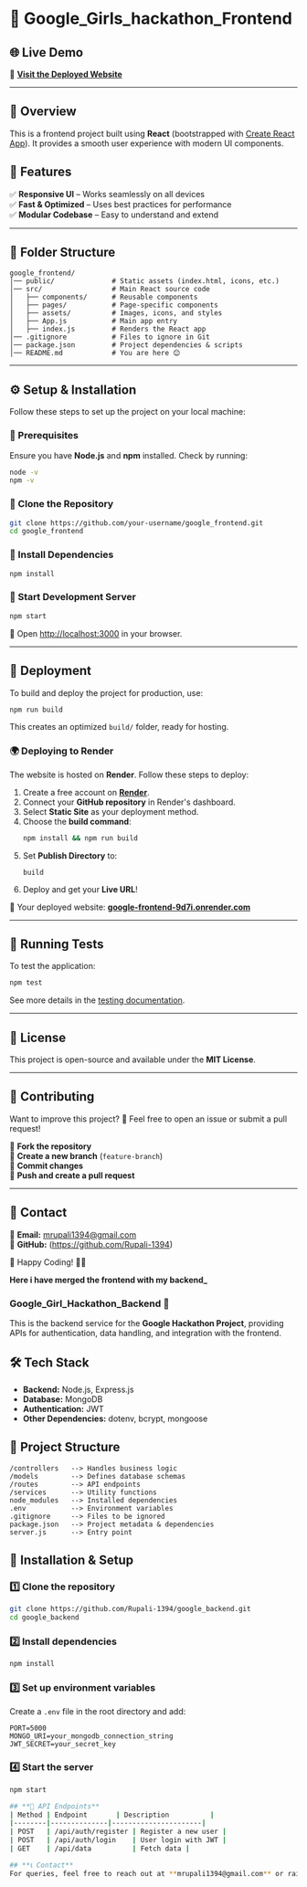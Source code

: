 # 🚀 Google_Girls_hackathon_Frontend  

## 🌐 Live Demo  
🔗 **[Visit the Deployed Website](https://google-frontend-9d7i.onrender.com)**  

---

## 📌 Overview  
This is a frontend project built using **React** (bootstrapped with [Create React App](https://github.com/facebook/create-react-app)). It provides a smooth user experience with modern UI components.  

## 🌟 Features  
✅ **Responsive UI** – Works seamlessly on all devices  
✅ **Fast & Optimized** – Uses best practices for performance  
✅ **Modular Codebase** – Easy to understand and extend  

---

## 📂 Folder Structure  
```
google_frontend/
│── public/              # Static assets (index.html, icons, etc.)
│── src/                 # Main React source code
│   ├── components/      # Reusable components
│   ├── pages/           # Page-specific components
│   ├── assets/          # Images, icons, and styles
│   ├── App.js           # Main app entry
│   ├── index.js         # Renders the React app
│── .gitignore           # Files to ignore in Git
│── package.json         # Project dependencies & scripts
│── README.md            # You are here 😊
```

---

## ⚙️ Setup & Installation  
Follow these steps to set up the project on your local machine:  

### 🔹 Prerequisites  
Ensure you have **Node.js** and **npm** installed. Check by running:  
```sh
node -v
npm -v
```

### 🔹 Clone the Repository  
```sh
git clone https://github.com/your-username/google_frontend.git
cd google_frontend
```

### 🔹 Install Dependencies  
```sh
npm install
```

### 🔹 Start Development Server  
```sh
npm start
```
🔹 Open [http://localhost:3000](http://localhost:3000) in your browser.

---

## 🚀 Deployment  
To build and deploy the project for production, use:  
```sh
npm run build
```
This creates an optimized `build/` folder, ready for hosting.  

### 🌍 Deploying to Render  
The website is hosted on **Render**. Follow these steps to deploy:  
1. Create a free account on **[Render](https://render.com/)**.  
2. Connect your **GitHub repository** in Render's dashboard.  
3. Select **Static Site** as your deployment method.  
4. Choose the **build command**:  
   ```sh
   npm install && npm run build
   ```
5. Set **Publish Directory** to:  
   ```
   build
   ```
6. Deploy and get your **Live URL**!  

🔗 Your deployed website: **[google-frontend-9d7i.onrender.com](https://google-frontend-9d7i.onrender.com)**  

---

## 🧪 Running Tests  
To test the application:  
```sh
npm test
```
See more details in the [testing documentation](https://facebook.github.io/create-react-app/docs/running-tests).

---

## 📜 License  
This project is open-source and available under the **MIT License**.  

---

## 🎯 Contributing  
Want to improve this project? 🤩 Feel free to open an issue or submit a pull request!  

🔹 **Fork the repository**  
🔹 **Create a new branch** (`feature-branch`)  
🔹 **Commit changes**  
🔹 **Push and create a pull request**  

---

## 💬 Contact  
📩 **Email:** mrupali1394@gmail.com  
🔗 **GitHub:** (https://github.com/Rupali-1394)

🎉 Happy Coding! 🚀✨  

**__Here i have merged the frontend with my backend___**

### **Google_Girl_Hackathon_Backend** 🚀  
This is the backend service for the **Google Hackathon Project**, providing APIs for authentication, data handling, and integration with the frontend.  

## **🛠 Tech Stack**  
- **Backend:** Node.js, Express.js  
- **Database:** MongoDB  
- **Authentication:** JWT  
- **Other Dependencies:** dotenv, bcrypt, mongoose  

## **📂 Project Structure**  
```
/controllers   --> Handles business logic  
/models        --> Defines database schemas  
/routes        --> API endpoints  
/services      --> Utility functions  
node_modules   --> Installed dependencies  
.env           --> Environment variables  
.gitignore     --> Files to be ignored  
package.json   --> Project metadata & dependencies  
server.js      --> Entry point  
```

## **🚀 Installation & Setup**  
### **1️⃣ Clone the repository**  
```sh
git clone https://github.com/Rupali-1394/google_backend.git
cd google_backend
```

### **2️⃣ Install dependencies**  
```sh
npm install
```

### **3️⃣ Set up environment variables**  
Create a `.env` file in the root directory and add:  
```plaintext
PORT=5000
MONGO_URI=your_mongodb_connection_string
JWT_SECRET=your_secret_key
```

### **4️⃣ Start the server**  
```sh
npm start  

## **📌 API Endpoints**  
| Method | Endpoint       | Description          |
|--------|--------------|----------------------|
| POST   | /api/auth/register | Register a new user |
| POST   | /api/auth/login    | User login with JWT |
| GET    | /api/data          | Fetch data |

## **📞 Contact**  
For queries, feel free to reach out at **mrupali1394@gmail.com** or raise an issue in the repo.  
